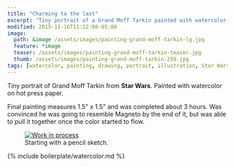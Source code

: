 ```yaml
---
title: "Charming to the last"
excerpt: "Tiny portrait of a Grand Moff Tarkin painted with watercolor on hot press paper."
modified: 2015-11-16T11:22:08-05:00
image: 
  path: &image /assets/images/painting-grand-moff-tarkin-lg.jpg
  feature: *image
  teaser: /assets/images/painting-grand-moff-tarkin-teaser.jpg
  thumb: /assets/images/painting-grand-moff-tarkin-250.jpg
tags: [watercolor, painting, drawing, portrait, illustration, Star Wars]
---
```


Tiny portrait of Grand Moff Tarkin from **Star Wars**. Painted with watercolor on hot press paper.

Final painting measures 1.5\" x 1.5\" and was completed about 3 hours. Was convinced he was going to resemble Magneto by the end of it, but was able to pull it together once the color started to flow.

<figure>
  <a href="{{ site.url }}/assets/images/painting-grand-moff-tarkin-process-1-lg.jpg"><img src="{{ site.url }}/assets/images/painting-grand-moff-tarkin-process-1-900.jpg" alt="Work in process"></a>
  <figcaption>Starting with a pencil sketch.</figcaption>
</figure>

{% include boilerplate/watercolor.md %}
